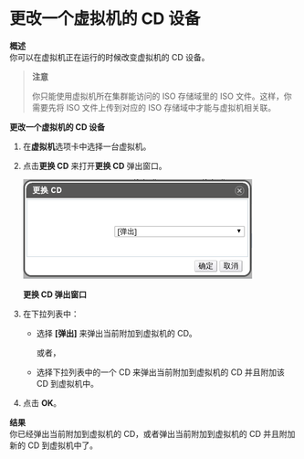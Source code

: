 # 更改一个虚拟机的 CD 设备

**概述**<br/>
你可以在虚拟机正在运行的时候改变虚拟机的 CD 设备。


> **注意**
>
> 你只能使用虚拟机所在集群能访问的 ISO 存储域里的 ISO 文件。这样，你需要先将 ISO 文件上传到对应的
> ISO 存储域中才能与虚拟机相关联。


**更改一个虚拟机的 CD 设备**

1. 在**虚拟机**选项卡中选择一台虚拟机。

2. 点击**更换 CD** 来打开**更换 CD** 弹出窗口。

   ![更换 CD 弹出窗口](../../images/vm-change-cd.png)

   **更换 CD 弹出窗口**

3. 在下拉列表中：

   * 选择 **[弹出]** 来弹出当前附加到虚拟机的 CD。

     或者，

   * 选择下拉列表中的一个 CD 来弹出当前附加到虚拟机的 CD 并且附加该 CD 到虚拟机中。

4. 点击 **OK**。


**结果**<br/>
你已经弹出当前附加到虚拟机的 CD，或者弹出当前附加到虚拟机的 CD 并且附加新的 CD 到虚拟机中了。
